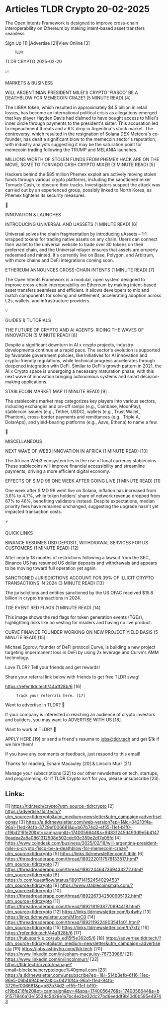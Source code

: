 # Articles TLDR Crypto 20-02-2025

The Open Intents Framework is designed to improve cross-chain
interoperability on Ethereum by making intent-based asset transfers
seamless ‌ ‌ ‌ ‌ ‌ ‌ ‌ ‌ ‌ ‌ ‌ ‌ ‌ ‌ ‌ ‌ ‌ ‌ ‌ ‌ ‌ ‌ ‌ ‌ ‌ ‌  ‌ ‌ ‌ ‌ ‌ ‌ ‌ ‌ ‌ ‌ ‌ ‌ ‌ ‌ ‌ ‌ ‌ ‌ ‌ ‌ ‌ ‌ ‌ ‌ ‌ ‌ 


 Sign Up [1] |Advertise [2]|View Online [3] 

		TLDR 

TLDR CRYPTO 2025-02-20

📈 

MARKETS & BUSINESS

 WILL ARGENTINIAN PRESIDENT MILEI'S CRYPTO 'FIASCO' BE A DEATHBLOW FOR
MEMECOIN CRAZE? (5 MINUTE READ) [4] 

 The LIBRA token, which resulted in approximately $4.5 billion in
retail losses, has become an international political crisis as
allegations emerged that key player Hayden Davis had claimed to have
bought access to Milei's inner circle through payments to the
president's sister. This accusation led to impeachment threats and a
6% drop in Argentina's stock market. The controversy, which resulted
in the resignation of Solana DEX Meteora's co-founder, has dealt a
significant blow to the memecoin sector's reputation, with industry
analysts suggesting it may be the saturation point for memecoin
trading following the TRUMP and MELANIA launches. 

 MILLIONS WORTH OF STOLEN FUNDS FROM PHEMEX HACK ARE ON THE MOVE, SOME
TO TORNADO CASH CRYPTO MIXER (3 MINUTE READ) [5] 

 Hackers behind the $85 million Phemex exploit are actively moving
stolen funds through various crypto platforms, including the
sanctioned mixer Tornado Cash, to obscure their tracks. Investigators
suspect the attack was carried out by an experienced group, possibly
linked to North Korea, as Phemex tightens its security measures. 

🚀 

INNOVATION & LAUNCHES

 INTRODUCING UNIVERSAL AND UASSETS (1 MINUTE READ) [6] 

 Universal solves the chain fragmentation by introducing uAssets –
1:1 wrapped tokens for trading native assets on any chain. Users can
connect their wallet to the universal website to trade over 80 tokens
on their preferred chain, and the Universal relayer ensures that
assets are properly redeemed and minted. It's currently live on Base,
Polygon, and Arbitrum, with more chains and DeFi integrations coming
soon. 

 ETHEREUM ANNOUNCES CROSS-CHAIN INTENTS (1 MINUTE READ) [7] 

 The Open Intents Framework is a modular, open system designed to
improve cross-chain interoperability on Ethereum by making
intent-based asset transfers seamless and efficient. It allows
developers to mix and match components for solving and settlement,
accelerating adoption across L2s, wallets, and infrastructure
providers. 

💡 

GUIDES & TUTORIALS

 THE FUTURE OF CRYPTO AND AI AGENTS: RIDING THE WAVES OF INNOVATION (5
MINUTE READ) [8] 

 Despite a significant downturn in AI x crypto projects, industry
developments continue at a rapid pace. The sector's evolution is
supported by favorable government policies, like initiatives for AI
innovation and crypto-friendly regulations, while technical progress
accelerates through deepened integration with DeFi. Similar to DeFi's
growth pattern in 2021, the AI x Crypto space is undergoing a
necessary maturation phase, with this next wave of innovation bringing
autonomous systems and smart decision-making applications. 

 STABLECOIN MARKET MAP (1 MINUTE READ) [9] 

 The stablecoins market map categorizes key players into various
sectors, including exchanges and on-off ramps (e.g., Coinbase,
MoonPay), stablecoin issuers (e.g., Tether, USDC), wallets (e.g.,
Trust Wallet, Phantom), cross-border payments and remittances (e.g.,
Triple A, DolarApp), and yield-bearing platforms (e.g., Aave, Ethena)
to name a few. 

🦄 

MISCELLANEOUS

 NEXT WAVE OF WEB3 INNOVATION IN AFRICA (1 MINUTE READ) [10] 

 The African Web3 ecosystem lies in the rise of local currency
stablecoins. These stablecoins will improve financial accessibility
and streamline payments, driving a more efficient digital economy. 

 EFFECTS OF SIMD 96 ONE WEEK AFTER GOING LIVE (1 MINUTE READ) [11] 

 One week after SIMD 96 went live on Solana, inflation has increased
from 3.6% to 4.7%, while token holders' share of network revenue
dropped from 67% to 46%, benefiting validators instead. Despite
expectations, median priority fees have remained unchanged, suggesting
the upgrade hasn't yet impacted transaction costs. 

⚡ 

QUICK LINKS

 BINANCE RESUMES USD DEPOSIT, WITHDRAWAL SERVICES FOR US CUSTOMERS (1
MINUTE READ) [12] 

 After nearly 18 months of restrictions following a lawsuit from the
SEC, Binance US has resumed US dollar deposits and withdrawals and
appears to be moving toward full operation yet again. 

 SANCTIONED JURISDICTIONS ACCOUNT FOR 39% OF ILLICIT CRYPTO
TRANSACTIONS IN 2024 (3 MINUTE READ) [13] 

 The jurisdictions and entities sanctioned by the US OFAC received
$15.8 billion in crypto transactions in 2024. 

 TGE EVENT RED FLAGS (1 MINUTE READ) [14] 

 This image shows the red flags for token generation events (TGEs),
highlighting risks like no vesting for insiders and having no live
product. 

 CURVE FINANCE FOUNDER WORKING ON NEW PROJECT YIELD BASIS (5 MINUTE
READ) [15] 

 Michael Egorov, founder of DeFi protocol Curve, is building a new
project targeting impermanent loss in DeFi by using 2x leverage and
Curve's AMM technology. 

Love TLDR? Tell your friends and get rewards!

 Share your referral link below with friends to get free TLDR swag! 

 https://refer.tldr.tech/44a1f28b/6 [16] 

		 Track your referrals here. [17] 

Want to advertise in TLDR? 📰

 If your company is interested in reaching an audience of crypto
investors and builders, you may want to ADVERTISE WITH US [18]. 

Want to work at TLDR? 💼

 APPLY HERE [19] or send a friend's resume to jobs@tldr.tech and get
$1k if we hire them! 

 If you have any comments or feedback, just respond to this email! 

Thanks for reading, 
Esham Macauley [20] & Lincoln Murr [21] 

 Manage your subscriptions [22] to our other newsletters on tech,
startups, and programming. Or if TLDR Crypto isn't for you, please
unsubscribe [23]. 

 

Links:
------
[1] https://tldr.tech/crypto?utm_source=tldrcrypto
[2] https://advertise.tldr.tech/?utm_source=tldrcrypto&utm_medium=newsletter&utm_campaign=advertisetopnav
[3] https://a.tldrnewsletter.com/web-version?ep=1&lc=04210f4a-96a1-11ed-94fb-3729ef006681&p=b67b74d2-ef55-11ef-b1f0-c19bd216fe20&pt=campaign&t=1740056644&s=94831245d493d9e5b41479eadea2a5a0861312508d502cdc93c359e2df7e05fd
[4] https://www.coindesk.com/business/2025/02/18/will-argentina-president-milei-s-crypto-fisco-be-a-deathblow-for-memecoin-craze?utm_source=tldrcrypto
[5] https://links.tldrnewsletter.com/LIbIIn
[6] https://threadreaderapp.com/thread/1892220117578133517.html?utm_source=tldrcrypto
[7] https://threadreaderapp.com/thread/1892244647369433272.html?utm_source=tldrcrypto
[8] https://x.com/questflow/status/1891714152454029453?utm_source=tldrcrypto
[9] https://www.stablecoinsmap.com/?utm_source=tldrcrypto
[10] https://threadreaderapp.com/thread/1892267342500905192.html?utm_source=tldrcrypto
[11] https://threadreaderapp.com/thread/1892181938770694418.html?utm_source=tldrcrypto
[12] https://links.tldrnewsletter.com/lx4why
[13] https://links.tldrnewsletter.com/M1nrC0
[14] https://threadreaderapp.com/thread/1892119224803541401.html?utm_source=tldrcrypto
[15] https://links.tldrnewsletter.com/tn7kfz
[16] https://refer.tldr.tech/44a1f28b/6
[17] https://hub.sparklp.co/sub_ed15f5e392d5/6
[18] https://advertise.tldr.tech/?utm_source=tldrcrypto&utm_medium=newsletter&utm_campaign=advertisecta
[19] https://jobs.ashbyhq.com/tldr.tech
[20] https://www.linkedin.com/in/esham-macauley-76733986/
[21] https://www.linkedin.com/in/lincolnmurr/
[22] https://tldr.tech/crypto/manage?email=blockchaincryptologue%40gmail.com
[23] https://a.tldrnewsletter.com/unsubscribe?ep=1&l=514b3efb-6f16-11ec-96e5-06b4694bee2a&lc=04210f4a-96a1-11ed-94fb-3729ef006681&p=b67b74d2-ef55-11ef-b1f0-c19bd216fe20&pt=campaign&pv=4&spa=1740056476&t=1740056644&s=b91571846a13e15534c5428e1a7bc4e2be32dc27bd6eeddf9b10d0b595e49743